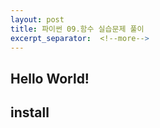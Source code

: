 ```yaml
---
layout: post
title: 파이썬 09.함수 실습문제 풀이
excerpt_separator:  <!--more-->
---
```


## Hello World!



## install
